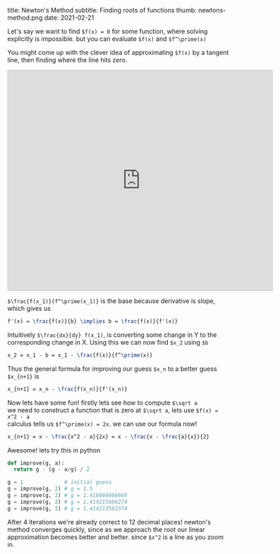 title: Newton's Method
subtitle: Finding roots of functions
thumb: newtons-method.png
date: 2021-02-21


Let's say we want to find `$f(x) = 0` for some function, where solving explicitly is impossible. but you can evaluate `$f(x)` and `$f^\prime(x)`

You might come up with the clever idea of approximating `$f(x)` by a tangent line, then finding where the line hits zero.

<iframe src="https://www.desmos.com/calculator/fayhfuft5b?embed" width="600px" height="500px" style="border: 1px solid #ccc" frameborder=0></iframe>

`$\frac{f(x_1)}{f^\prime(x_1)}` is the base because derivative is slope, which gives us
```tex
f'(x) = \frac{f(x)}{b} \implies b = \frac{f(x)}{f'(x)}
```

Intuitively `$\frac{dx}{dy} f(x_1)`, is converting some change in Y to the corresponding change in X.
Using this we can now find `$x_2` using `$b`
```tex
x_2 = x_1 - b = x_1 - \frac{f(x)}{f^\prime(x)}
```

Thus the general formula for improving our guess `$x_n` to a better guess `$x_{n+1}` is
```tex
x_{n+1} = x_n - \frac{f(x_n)}{f'(x_n)}
```

Now lets have some fun! firstly lets see how to compute `$\sqrt a`<br/>
we need to construct a function that is zero at `$\sqrt a`, lets use `$f(x) = x^2 - a`<br/>
calculus tells us `$f^\prime(x) = 2x`. we can use our formula now!

```tex
x_{n+1} = x - \frac{x^2 - a}{2x} = x - \frac{x - \frac{a}{x}}{2}
```

Awesome! lets try this in python
```py
def improve(g, a):
  return g - (g - a/g) / 2

g = 1             # initial guess
g = improve(g, 2) # g = 1.5
g = improve(g, 2) # g = 1.416666666666
g = improve(g, 2) # g = 1.414215686274
g = improve(g, 2) # g = 1.414213562374
```
After 4 iterations we're already correct to 12 decimal places! newton's method converges quickly, since as we approach the root our linear approximation becomes better and better. since `$x^2` is a line as you zoom in.

